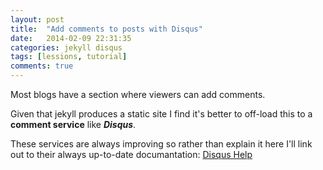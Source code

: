```yaml
---
layout: post
title:  "Add comments to posts with Disqus"
date:   2014-02-09 22:31:35
categories: jekyll disqus
tags: [lessions, tutorial]
comments: true
---
```


Most blogs have a section where viewers can add comments. 

Given that jekyll produces a static site I find it's better to off-load this to a **comment service** like ***Disqus***.

These services are always improving so rather than explain it here I'll link out to their always up-to-date documantation: [Disqus Help](http://help.disqus.com/customer/portal/articles/472138-jekyll-installation-instructions)
